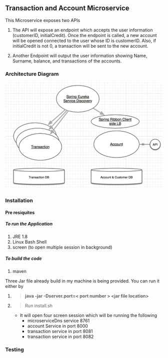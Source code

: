 ## Transaction and Account Microservice ##

This Microservice exposes two APIs 
1. The API will expose an endpoint which accepts the user information (customerID, initialCredit).
Once the endpoint is called, a new account will be opened connected to the user whose ID is customerID. Also, if initialCredit is not 0, a transaction will be sent to the new account.

2. Another Endpoint will output the user information showing Name, Surname, balance, and transactions of the accounts. 

### Architecture Diagram ###

![alt text](Account-Transsaction-ms-Arch.png)

### Installation ###

#### Pre resiquites ####

##### To run the Application #### 
1. JRE 1.8
2. Linux Bash Shell
3. screen (to open multiple session in background)

##### To build the code #####
1. maven 

Three Jar file already build in my machine is being provided. You can run it either by  
 1. > **java -jar -Dserver.port=\< port number \> \<jar file location\>**
 2. > Run install.sh
    - It will open four screen session which will be running the following
      - microserviceDns service 8761
      - account Service in port 8000
      - transaction service in port 8081
      - transaction service in port 8082 

### Testing ###

